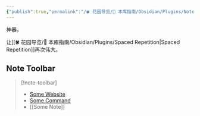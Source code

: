 ```yaml
---
{"publish":true,"permalink":"/🍀 花园导览/🧰 本库指南/Obsidian/Plugins/Note Toolbar.md","created":"2024-05-11","modified":"2025-06-06","published":"2025-07-10T21:20:06.738+08:00","tags":["obsidian插件"],"cssclasses":""}
---
```



神器。

让[[🍀 花园导览/🧰 本库指南/Obsidian/Plugins/Spaced Repetition\|Spaced Repetition]]再次伟大。

## Note Toolbar

> [!note-toolbar]
> - [Some Website](https://google.com)
> - [Some Command](obsidian://...)
> - [[Some Note]]
